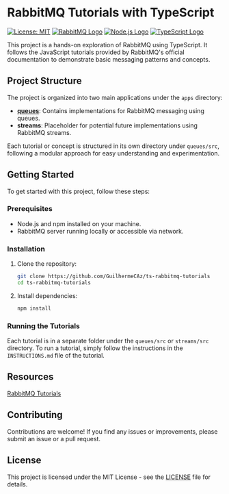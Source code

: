 # RabbitMQ Tutorials with TypeScript

[![License: MIT](https://img.shields.io/badge/License-MIT-yellow.svg)](https://opensource.org/licenses/MIT)
[![RabbitMQ Logo](https://img.shields.io/badge/RabbitMQ-%23636363?logo=rabbitmq)](https://www.rabbitmq.com/)
[![Node.js Logo](https://img.shields.io/badge/Node.js-%235FA04E?logo=nodedotjs&logoColor=white)](https://nodejs.org/)
[![TypeScript Logo](https://img.shields.io/badge/TypeScript-%233178C6?logo=typescript&logoColor=white)](https://www.typescriptlang.org/)

This project is a hands-on exploration of RabbitMQ using TypeScript. It follows the JavaScript tutorials provided by RabbitMQ's official documentation to demonstrate basic messaging patterns and concepts.

## Project Structure

The project is organized into two main applications under the `apps` directory:

- [**queues**](apps/queues): Contains implementations for RabbitMQ messaging using queues.
- **streams**: Placeholder for potential future implementations using RabbitMQ streams.

Each tutorial or concept is structured in its own directory under `queues/src`, following a modular approach for easy understanding and experimentation.

## Getting Started

To get started with this project, follow these steps:

### Prerequisites

- Node.js and npm installed on your machine.
- RabbitMQ server running locally or accessible via network.

### Installation

1. Clone the repository:

   ```bash
   git clone https://github.com/GuilhermeCAz/ts-rabbitmq-tutorials
   cd ts-rabbitmq-tutorials
   ```

2. Install dependencies:

   ```bash
   npm install
   ```

### Running the Tutorials

Each tutorial is in a separate folder under the `queues/src` or `streams/src` directory. To run a tutorial, simply follow the instructions in the `INSTRUCTIONS.md` file of the tutorial.

## Resources

[RabbitMQ Tutorials](https://www.rabbitmq.com/tutorials)

## Contributing

Contributions are welcome! If you find any issues or improvements, please submit an issue or a pull request.

## License

This project is licensed under the MIT License - see the [LICENSE](LICENSE) file for details.
